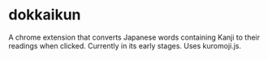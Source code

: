 # dokkaikun
A chrome extension that converts Japanese words containing Kanji to their readings when clicked. Currently in its early stages. Uses kuromoji.js.
